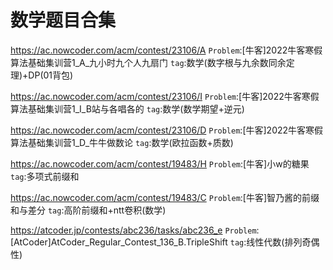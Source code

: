 <!--
 * @Autor: violet apricity ( Zhuangpx )
 * @Date: 2022-01-02 01:30:02
 * @LastEditors: violet apricity ( Zhuangpx )
 * @LastEditTime: 2022-02-28 18:18:11
 * @FilePath: \apricitye:\桌面\ACM\Problem\数学.md
 * @Description:  Zhuangpx : Violet && Apricity:/ The warmth of the sun in the winter /
-->

# 数学题目合集

<https://ac.nowcoder.com/acm/contest/23106/A>
`Problem`:[牛客]2022牛客寒假算法基础集训营1_A_九小时九个人九扇门
`tag`:数学(数字根与九余数同余定理)+DP(01背包)

<https://ac.nowcoder.com/acm/contest/23106/I>
`Problem`:[牛客]2022牛客寒假算法基础集训营1_I_B站与各唱各的
`tag`:数学(数学期望+逆元)

<https://ac.nowcoder.com/acm/contest/23106/D>
`Problem`:[牛客]2022牛客寒假算法基础集训营1_D_牛牛做数论
`tag`:数学(欧拉函数+质数)

<https://ac.nowcoder.com/acm/contest/19483/H>
`Problem`:[牛客]小w的糖果
`tag`:多项式前缀和

<https://ac.nowcoder.com/acm/contest/19483/C>
`Problem`:[牛客]智乃酱的前缀和与差分
`tag`:高阶前缀和+ntt卷积(数学)

<https://atcoder.jp/contests/abc236/tasks/abc236_e>
`Problem`:[AtCoder]AtCoder_Regular_Contest_136_B.TripleShift
`tag`:线性代数(排列奇偶性)
